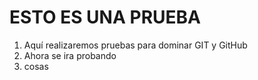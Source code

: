 # ESTO ES UNA PRUEBA

1. Aquí realizaremos pruebas para dominar GIT y GitHub
2. Ahora se ira probando
3. cosas